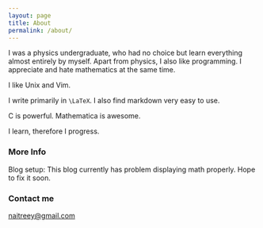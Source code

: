```yaml
---
layout: page
title: About
permalink: /about/
---
```


I was a physics undergraduate, who had no choice but learn everything almost entirely by myself. Apart from physics, I also like programming. I appreciate and hate mathematics at the same time.

I like Unix and Vim.

I write primarily in `\LaTeX`. I also find markdown very easy to use.

C is powerful. Mathematica is awesome.

I learn, therefore I progress.

### More Info

Blog setup: This blog currently has problem displaying math properly. Hope to fix it soon.

### Contact me

[naitreey@gmail.com](mailto:naitreey@gmail.com)
